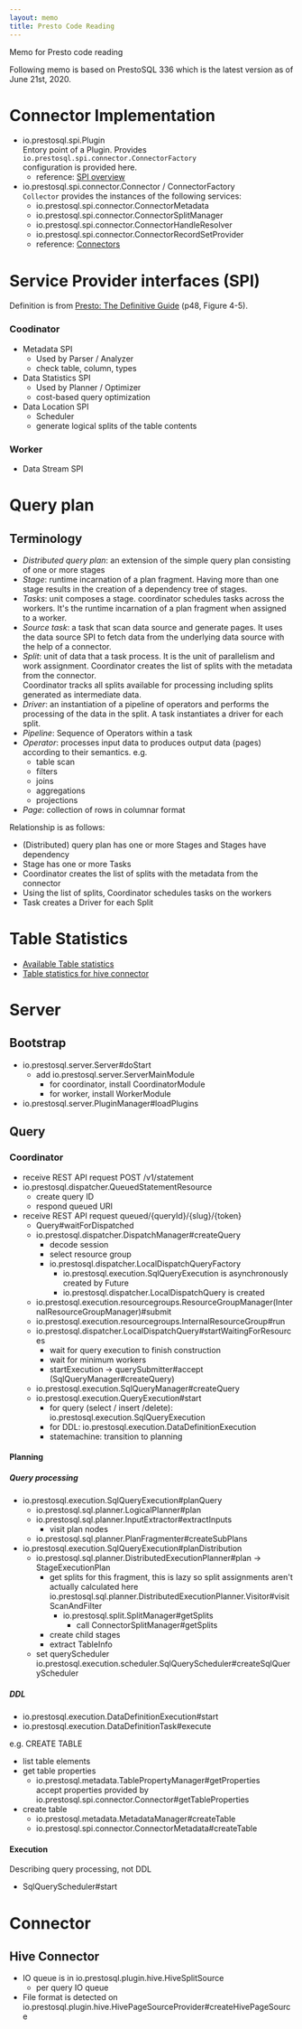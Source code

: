```yaml
---
layout: memo
title: Presto Code Reading
---
```


Memo for Presto code reading

Following memo is based on PrestoSQL 336 which is the latest version as of June 21st, 2020.

# Connector Implementation
- io.prestosql.spi.Plugin  
Entory point of a Plugin. Provides `io.prestosql.spi.connector.ConnectorFactory`  
configuration is provided here.  
  - reference: [SPI overview](https://prestosql.io/docs/current/develop/spi-overview.html)
- io.prestosql.spi.connector.Connector / ConnectorFactory  
`Collector` provides the instances of the following services:
  - io.prestosql.spi.connector.ConnectorMetadata
  - io.prestosql.spi.connector.ConnectorSplitManager
  - io.prestosql.spi.connector.ConnectorHandleResolver
  - io.prestosql.spi.connector.ConnectorRecordSetProvider
  - reference: [Connectors](https://prestosql.io/docs/current/develop/connectors.html)

# Service Provider interfaces (SPI)
Definition is from [Presto: The Definitive Guide](https://www.oreilly.com/library/view/presto-the-definitive/9781492044260/) (p48, Figure 4-5).

### Coodinator
- Metadata SPI
  - Used by Parser / Analyzer
  - check table, column, types
- Data Statistics SPI
  - Used by Planner / Optimizer
  - cost-based query optimization
- Data Location SPI
  - Scheduler
  - generate logical splits of the table contents

### Worker
- Data Stream SPI

# Query plan
## Terminology
- *Distributed query plan*: an extension of the simple query plan consisting of one or more stages
- *Stage*: runtime incarnation of a plan fragment. Having more than one stage results in the creation of a dependency tree of stages.
- *Tasks*: unit composes a stage. coordinator schedules tasks across the workers. It's the runtime incarnation of a plan fragment when assigned to a worker.
- *Source task*: a task that scan data source and generate pages. It uses the data source SPI to fetch data from the underlying data source with the help of a connector.
- *Split*: unit of data that a task process. It is the unit of parallelism and work assignment. Coordinator creates the list of splits with the metadata from the connector.  
Coordinator tracks all splits available for processing including splits generated as intermediate data.
- *Driver*: an instantiation of a pipeline of operators and performs the processing of the data in the split. A task instantiates a driver for each split.
- *Pipeline*: Sequence of Operators within a task
- *Operator*: processes input data to produces output data (pages) according to their semantics. e.g.
  - table scan
  - filters
  - joins
  - aggregations
  - projections
- *Page*: collection of rows in columnar format

Relationship is as follows:
- (Distributed) query plan has one or more Stages and Stages have dependency
- Stage has one or more Tasks
- Coordinator creates the list of splits with the metadata from the connector
- Using the list of splits, Coordinator schedules tasks on the workers
- Task creates a Driver for each Split

# Table Statistics
- [Available Table statistics](https://prestosql.io/docs/current/optimizer/statistics.html)
- [Table statistics for hive connector](https://prestosql.io/docs/current/connector/hive.html#table-statistics)

# Server
## Bootstrap
- io.prestosql.server.Server#doStart
  - add io.prestosql.server.ServerMainModule
    - for coordinator, install CoordinatorModule
    - for worker, install WorkerModule
- io.prestosql.server.PluginManager#loadPlugins

## Query
### Coordinator
- receive REST API request POST /v1/statement
- io.prestosql.dispatcher.QueuedStatementResource
  - create query ID
  - respond queued URI
- receive REST API request queued/{queryId}/{slug}/{token}
  - Query#waitForDispatched
  - io.prestosql.dispatcher.DispatchManager#createQuery
    - decode session
    - select resource group
    - io.prestosql.dispatcher.LocalDispatchQueryFactory
      - io.prestosql.execution.SqlQueryExecution is asynchronously created by Future
      - io.prestosql.dispatcher.LocalDispatchQuery is created 
  - io.prestosql.execution.resourcegroups.ResourceGroupManager(InternalResourceGroupManager)#submit
  - io.prestosql.execution.resourcegroups.InternalResourceGroup#run
  - io.prestosql.dispatcher.LocalDispatchQuery#startWaitingForResources
    - wait for query execution to finish construction
    - wait for minimum workers
    - startExecution -> querySubmitter#accept (SqlQueryManager#createQuery)
  - io.prestosql.execution.SqlQueryManager#createQuery
  - io.prestosql.execution.QueryExecution#start
    - for query (select / insert /delete): io.prestosql.execution.SqlQueryExecution
    - for DDL: io.prestosql.execution.DataDefinitionExecution
    - statemachine: transition to planning

#### Planning
##### Query processing
- io.prestosql.execution.SqlQueryExecution#planQuery
  - io.prestosql.sql.planner.LogicalPlanner#plan
  - io.prestosql.sql.planner.InputExtractor#extractInputs
    - visit plan nodes
  - io.prestosql.sql.planner.PlanFragmenter#createSubPlans
- io.prestosql.execution.SqlQueryExecution#planDistribution
  - io.prestosql.sql.planner.DistributedExecutionPlanner#plan -> StageExecutionPlan
    - get splits for this fragment, this is lazy so split assignments aren't actually calculated here  
      io.prestosql.sql.planner.DistributedExecutionPlanner.Visitor#visitScanAndFilter
      - io.prestosql.split.SplitManager#getSplits
        - call ConnectorSplitManager#getSplits
    - create child stages
    - extract TableInfo
  - set queryScheduler  
    io.prestosql.execution.scheduler.SqlQueryScheduler#createSqlQueryScheduler

##### DDL
- io.prestosql.execution.DataDefinitionExecution#start
- io.prestosql.execution.DataDefinitionTask#execute

e.g. CREATE TABLE
- list table elements
- get table properties
  - io.prestosql.metadata.TablePropertyManager#getProperties  
    accept properties provided by io.prestosql.spi.connector.Connector#getTableProperties
- create table
  - io.prestosql.metadata.MetadataManager#createTable
  - io.prestosql.spi.connector.ConnectorMetadata#createTable

#### Execution
Describing query processing, not DDL
- SqlQueryScheduler#start

# Connector
## Hive Connector
- IO queue is in io.prestosql.plugin.hive.HiveSplitSource
  - per query IO queue
- File format is detected on io.prestosql.plugin.hive.HivePageSourceProvider#createHivePageSource
